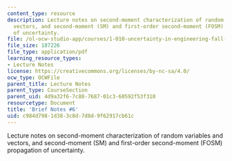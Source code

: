 ```yaml
---
content_type: resource
description: Lecture notes on second-moment characterization of random variables and
  vectors, and second-moment (SM) and first-order second-moment (FOSM) propagation
  of uncertainty.
file: /ol-ocw-studio-app/courses/1-010-uncertainty-in-engineering-fall-2008/c984d7981d383c8d7d8d9f62917cb61c_notes_06.pdf
file_size: 187226
file_type: application/pdf
learning_resource_types:
- Lecture Notes
license: https://creativecommons.org/licenses/by-nc-sa/4.0/
ocw_type: OCWFile
parent_title: Lecture Notes
parent_type: CourseSection
parent_uid: 4d9a32f6-7c88-7687-01c3-60592f53f310
resourcetype: Document
title: 'Brief Notes #6'
uid: c984d798-1d38-3c8d-7d8d-9f62917cb61c
---
```

Lecture notes on second-moment characterization of random variables and vectors, and second-moment (SM) and first-order second-moment (FOSM) propagation of uncertainty.